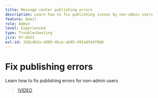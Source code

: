 ```yaml
---
title: Message center publishing errors
description: Learn how to fix publishing issues by non-admin users
feature: Email
role: Admin
level: Experienced
type: Troubleshooting
jira: KT-8423
exl-id: 328cdb2a-e889-4bce-ab95-491ad544f060
---
```

# Fix publishing errors 

Learn how to fix publishing errors for non-admin users

>[!VIDEO](https://video.tv.adobe.com/v/335979?quality=12&learn=on)
